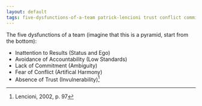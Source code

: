 ```yaml
---
layout: default
tags: five-dysfunctions-of-a-team patrick-lencioni trust conflict commitment accountability results
---
```


The five dysfunctions of a team (imagine that this is a pyramid, start from the bottom):

- Inattention to Results (Status and Ego)
- Avoidance of Accountability (Low Standards)
- Lack of Commitment (Ambiguity)
- Fear of Conflict (Artifical Harmony)
- Absence of Trust (Invulnerability)[^pyramid]

[^pyramid]: Lencioni, 2002, p. 97

